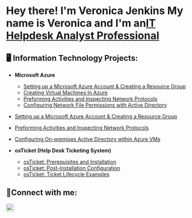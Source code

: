 <h1>Hey there! I'm Veronica Jenkins My name is Veronica and I'm an<a href="https://linkedin.com/in/VeronicaJenkins">IT Helpdesk Analyst Professional</a></h1>

<h2>🖥 Information Technology Projects:</h2>

- <b>Microsoft Azure</b>
  - [Setting up a Microsoft Azure Account & Creating a Resource Group](https://github.com/Veronica-Jenkins/azure-setup)
  - [Creating Virtual Machines In Azure](https://github.com/Veronica-Jenkins/azure-vms)
  - [Preforming Activities and Inspecting Network Protocols](https://github.com/Veronica-Jenkins/azure-network-protocols)
  - [Configuring Network File Permissions with Active Directory](https://github.com/Veronica-Jenkins/azure-permiss-ad)
 
 - [Setting up a Microsoft Azure Account & Creating a Resource Group](https://github.com/Veronica-Jenkins/azure-setup)
  
  - [Preforming Activities and Inspecting Network Protocols](https://github.com/Veronica-Jenkins/azure-network-protocols)
  - [Configuring On-premises Active Directory within Azure VMs](https://github.com/Veronica-Jenkins/configure-ad)
- <b>osTicket (Help Desk Ticketing System)</b>
  - [osTicket: Prerequisites and Installation](https://github.com/Veronica-Jenkins/osticket-prereqs)
  - [osTicket: Post-Installation Configuration](https://github.com/Veronica-Jenkins/post-install-config)
  - [osTicket: Ticket Lifecycle Examples](https://github.com/Veronica-Jenkins/ticket-lifecycle)


<h2>🤳Connect with me:</h2>


[<img align="left" alt="Veronica | LinkedIn" width="22px" src="https://cdn.jsdelivr.net/npm/simple-icons@v3/icons/linkedin.svg" />][linkedin]



[linkedin]: https://linkedin.com/in/Veronica
